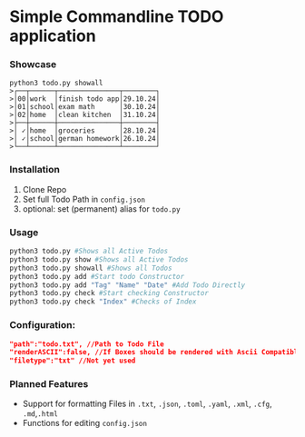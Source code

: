 # Simple Commandline TODO application
### Showcase
```
python3 todo.py showall
>┌──┬──────┬───────────────┬────────┐
>│00│work  │finish todo app│29.10.24│
>│01│school│exam math      │30.10.24│
>│02│home  │clean kitchen  │31.10.24│
>├──┼──────┼───────────────┼────────┤
>│ ✓│home  │groceries      │28.10.24│
>│ ✓│school│german homework│26.10.24│
>└──┴──────┴───────────────┴────────┘
```

### Installation
1. Clone Repo
2. Set full Todo Path in `config.json`
3. optional: set (permanent) alias for `todo.py` 
### Usage
```bash
python3 todo.py #Shows all Active Todos
python3 todo.py show #Shows all Active Todos
python3 todo.py showall #Shows all Todos
python3 todo.py add #Start todo Constructor
python3 todo.py add "Tag" "Name" "Date" #Add Todo Directly
python3 todo.py check #Start checking Constructor
python3 todo.py check "Index" #Checks of Index
```
### Configuration:
```json
"path":"todo.txt", //Path to Todo File
"renderASCII":false, //If Boxes should be rendered with Ascii Compatible Chars
"filetype":"txt" //Not yet used
```

### Planned Features
- Support for formatting Files in `.txt`, `.json`, `.toml`, `.yaml`, `.xml`, `.cfg`, `.md`,`.html`
- Functions for editing `config.json`
